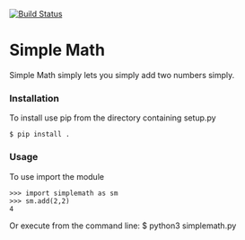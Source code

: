 [![Build Status](https://travis-ci.org/moemyself3/simplemath.svg?branch=master)](https://travis-ci.org/moemyself3/simplemath)

# Simple Math

Simple Math simply lets you simply add two numbers simply.

### Installation

To install use pip from the directory containing setup.py

    $ pip install .

### Usage

To use import the module

    >>> import simplemath as sm
    >>> sm.add(2,2)
    4

Or execute from the command line:
    $ python3 simplemath.py
